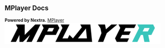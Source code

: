 ## MPlayer Docs
**Powered by Nextra.**
[MPlayer](https://github.com/wenzi7777/MPlayer)
![MPlayer](./public/mplayer.png)
